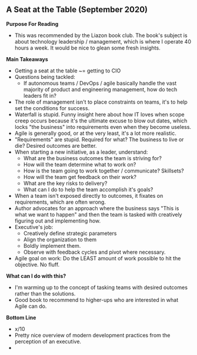 ## A Seat at the Table (September 2020)

**Purpose For Reading**
- This was recommended by the Liazon book club. The book's subject is about technology leadership / management, which is where I operate 40 hours a week. It would be nice to glean some fresh insights.
 
**Main Takeaways**
- Getting a seat at the table ~= getting to CIO 
- Questions being tackled:
	- If autonomous teams / DevOps / agile basically handle the vast majority of product and engineering management, how do tech leaders fit in?
- The role of management isn't to place constraints on teams, it's to help set the conditions for success.
- Waterfall is stupid. Funny insight here about how IT loves when scope creep occurs because it's the ultimate excuse to blow out dates, which locks "the business" into requirements even when they become useless.
- Agile is generally good, or at the very least, it's a lot more realistic.
- "Requirements" are stupid. Required for what? The business to live or die? Desired outcomes are better.
- When starting a new initiative, as a leader, understand:
	- What are the business outcomes the team is striving for?
	- How will the team determine what to work on?
	- How is the team going to work together / communicate? Skillsets?
	- How will the team get feedback on their work?
	- What are the key risks to delivery?
	- What can I do to help the team accomplish it's goals?
- When a team isn't exposed directly to outcomes, it fixates on requirements, which are often wrong.
- Author advocates for an approach where the business says "This is what we want to happen" and then the team is tasked with creatively figuring out and implementing how.
- Executive's job:
	- Creatively define strategic parameters
	- Align the organization to them
	- Boldly implement them.
	- Observe with feedback cycles and pivot where necessary.
- Agile goal on work: Do the LEAST amount of work possible to hit the objective. No fluff.

**What can I do with this?**
- I'm warming up to the concept of tasking teams with desired outcomes rather than the solutions.
- Good book to recommend to higher-ups who are interested in what Agile can do.

**Bottom Line**
- x/10
- Pretty nice overview of modern development practices from the perception of an executive.
- 
<!--stackedit_data:
eyJoaXN0b3J5IjpbLTE3NzUyMDg3NDMsLTE4NTMxOTQ0ODUsLT
EwNDAxMTUwMjEsLTQ1MTU3MzkxMiwtMzc4NDI1MjE0LDQyNDU3
OTIzOSwtNjA2NTgxNjIzLC0xOTQyODY3MDcsMTk2NzQwNzgxMi
wtNTkwNTE0OTUsLTE1OTkxOTU4OSwtNzA1Njc3NjIzXX0=
-->